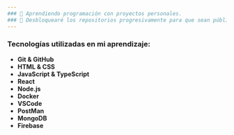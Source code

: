 ```yaml
---
### 🪺 Aprendiendo programación con proyectos personales. 
### 🌠 Desbloquearé los repositorios progresivamente para que sean públicos.
---
```

### Tecnologías utilizadas en mi aprendizaje:
* **Git & GitHub**
* **HTML & CSS**
* **JavaScript & TypeScript**
* **React**
* **Node.js**
* **Docker**
* **VSCode**
* **PostMan**
* **MongoDB**
* **Firebase**

